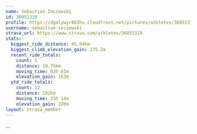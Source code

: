 ```yaml
---
name: Sebastian Inczewski
id: 36051319
profile: https://dgalywyr863hv.cloudfront.net/pictures/athletes/36051319/10635839/2/large.jpg
username: sebastian-inczewski
strava_url: https://www.strava.com/athletes/36051319
stats:
  biggest_ride_distance: 45.94km
  biggest_climb_elevation_gain: 175.2m
  recent_ride_totals:
    count: 1
    distance: 19.75km
    moving_time: 02h 01m
    elevation_gain: 163m
  ytd_ride_totals:
    count: 12
    distance: 102km
    moving_time: 15h 14m
    elevation_gain: 320m
layout: strava_member
--- 
```

...
